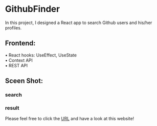 # GithubFinder

In this project, I designed a React app to search Github users and his/her profiles. 

## Frontend: <br />
• React hooks: UseEffect, UseState <br />
• Context API <br />
• REST API <br />

## Sceen Shot: <br />
### search

### result


Please feel free to click the [URL](https://githubfinder4qingtianyu.netlify.app/) and have a look at this website!
